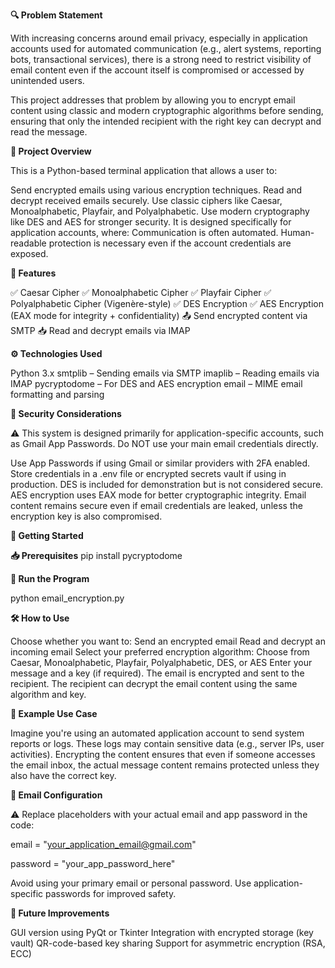 **🔍 Problem Statement**


With increasing concerns around email privacy, especially in application accounts used for automated communication (e.g., alert systems, reporting bots, transactional services), there is a strong need to restrict visibility of email content even if the account itself is compromised or accessed by unintended users.

This project addresses that problem by allowing you to encrypt email content using classic and modern cryptographic algorithms before sending, ensuring that only the intended recipient with the right key can decrypt and read the message.


**📌 Project Overview**

This is a Python-based terminal application that allows a user to:

Send encrypted emails using various encryption techniques.
Read and decrypt received emails securely.
Use classic ciphers like Caesar, Monoalphabetic, Playfair, and Polyalphabetic.
Use modern cryptography like DES and AES for stronger security.
It is designed specifically for application accounts, where:
Communication is often automated.
Human-readable protection is necessary even if the account credentials are exposed.


**🔧 Features**

✅ Caesar Cipher
✅ Monoalphabetic Cipher
✅ Playfair Cipher
✅ Polyalphabetic Cipher (Vigenère-style)
✅ DES Encryption
✅ AES Encryption (EAX mode for integrity + confidentiality)
📤 Send encrypted content via SMTP
📥 Read and decrypt emails via IMAP



**⚙️ Technologies Used**

Python 3.x
smtplib – Sending emails via SMTP
imaplib – Reading emails via IMAP
pycryptodome – For DES and AES encryption
email – MIME email formatting and parsing


**🔐 Security Considerations**

⚠️ This system is designed primarily for application-specific accounts, such as Gmail App Passwords.
Do NOT use your main email credentials directly.

Use App Passwords if using Gmail or similar providers with 2FA enabled.
Store credentials in a .env file or encrypted secrets vault if using in production.
DES is included for demonstration but is not considered secure.
AES encryption uses EAX mode for better cryptographic integrity.
Email content remains secure even if email credentials are leaked, unless the encryption key is also compromised.



**🚀 Getting Started**

**📥 Prerequisites**
pip install pycryptodome


**🧪 Run the Program**

python email_encryption.py


**🛠️ How to Use**

Choose whether you want to:
Send an encrypted email
Read and decrypt an incoming email
Select your preferred encryption algorithm:
Choose from Caesar, Monoalphabetic, Playfair, Polyalphabetic, DES, or AES
Enter your message and a key (if required).
The email is encrypted and sent to the recipient.
The recipient can decrypt the email content using the same algorithm and key.


**🧠 Example Use Case**

Imagine you're using an automated application account to send system reports or logs. These logs may contain sensitive data (e.g., server IPs, user activities). Encrypting the content ensures that even if someone accesses the email inbox, the actual message content remains protected unless they also have the correct key.



**📧 Email Configuration**

⚠️ Replace placeholders with your actual email and app password in the code:

email = "your_application_email@gmail.com"

password = "your_app_password_here"

Avoid using your primary email or personal password. Use application-specific passwords for improved safety.



**🧩 Future Improvements**

GUI version using PyQt or Tkinter
Integration with encrypted storage (key vault)
QR-code-based key sharing
Support for asymmetric encryption (RSA, ECC)

